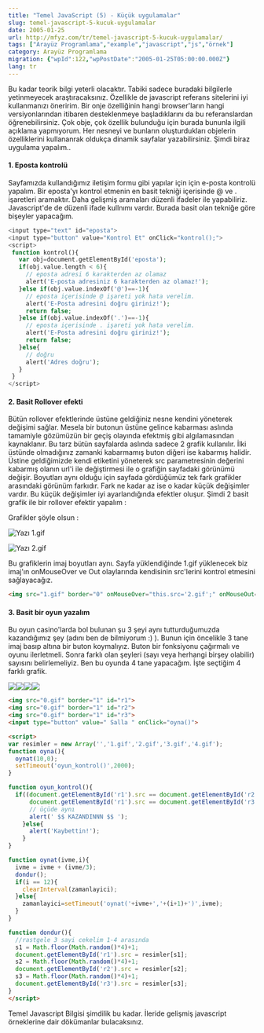 ```yaml
---
title: "Temel JavaScript (5) - Küçük uygulamalar"
slug: temel-javascript-5-kucuk-uygulamalar
date: 2005-01-25
url: http://mfyz.com/tr/temel-javascript-5-kucuk-uygulamalar/
tags: ["Arayüz Programlama","example","javascript","js","örnek"]
category: Arayüz Programlama
migration: {"wpId":122,"wpPostDate":"2005-01-25T05:00:00.000Z"}
lang: tr
---
```


Bu kadar teorik bilgi yeterli olacaktır. Tabiki sadece buradaki bilgilerle yetinmeyecek araştıracaksınız. Özellikle de javascript referans sitelerini iyi kullanmanızı öneririm. Bir onje özelliğinin hangi browser'ların hangi versiyonlarından itibaren desteklenmeye başladıklarını da bu referanslardan öğrenebilirsiniz. Çok obje, çok özellik bulunduğu için burada bununla ilgili açıklama yapmıyorum. Her nesneyi ve bunların oluşturdukları objelerin özelliklerini kullananrak oldukça dinamik sayfalar yazabilirsiniz. Şimdi biraz uygulama yapalım..

#### 1\. Eposta kontrolü

Sayfamızda kullandığımız iletişim formu gibi yapılar için için e-posta kontrolü yapalım. Bir eposta'yı kontrol etmenin en basit tekniği içerisinde @ ve . işaretleri aramaktır. Daha gelişmiş aramaları düzenli ifadeler ile yapabiliriz. Javascript'de de düzenli ifade kullnımı vardır. Burada basit olan tekniğe göre bişeyler yapacağım.

```php
<input type="text" id="eposta">
<input type="button" value="Kontrol Et" onClick="kontrol();">
<script>
 function kontrol(){
   var obj=document.getElementById('eposta');
   if(obj.value.length < 6){
     // eposta adresi 6 karakterden az olamaz
     alert('E-posta adresiniz 6 karakterden az olamaz!');
   }else if(obj.value.indexOf('@')==-1){
     // eposta içerisinde @ işareti yok hata verelim.
     alert('E-Posta adresini doğru giriniz!');
     return false;
   }else if(obj.value.indexOf('.')==-1){
     // eposta içerisinde . işareti yok hata verelim.
     alert('E-Posta adresini doğru giriniz!');
     return false;
   }else{
     // doğru
     alert('Adres doğru');
   }
 }
</script>
```

#### 2\. Basit Rollover efekti

Bütün rollover efektlerinde üstüne geldiğiniz nesne kendini yöneterek değişimi sağlar. Mesela bir butonun üstüne gelince kabarması aslında tamamiyle gözümüzün bir geçiş olayında efektmiş gibi algılamasından kaynaklanır. Bu tarz bütün sayfalarda aslında sadece 2 grafik kullanılır. İlki üstünde olmadığınız zamanki kabarmamış buton diğeri ise kabarmış halidir. Üstine geldiğimizde kendi etiketini yöneterek src parametresinin değerini kabarmış olanın url'i ile değiştirmesi ile o grafiğin sayfadaki görünümü değişir. Boyutları aynı olduğu için sayfada gördüğümüz tek fark grafikler arasındaki görünüm farkıdır. Fark ne kadar az ise o kadar küçük değişimler vardır. Bu küçük değişimler iyi ayarlandığında efektler oluşur. Şimdi 2 basit grafik ile bir rollover efektir yapalım :

Grafikler şöyle olsun :

![Yazı](/images/archive/tr/2005/01/yazi-1.gif) 1.gif

![Yazı](/images/archive/tr/2005/01/yazi_over-1.gif) 2.gif

Bu grafiklerin imaj boyutları aynı. Sayfa yüklendiğinde 1.gif yüklenecek biz imaj'ın onMouseOver ve Out olaylarında kendisinin src'lerini kontrol etmesini sağlayacağız.

```html
<img src="1.gif" border="0" onMouseOver="this.src='2.gif';" onMouseOut="this.src='1.gif';">
```

#### 3\. Basit bir oyun yazalım

Bu oyun casino'larda bol bulunan şu 3 şeyi aynı tutturduğumuzda kazandığımız şey (adını ben de bilmiyorum :) ). Bunun için öncelikle 3 tane imaj basıp altına bir buton koymalıyız. Buton bir fonksiyonu çağırmalı ve oyunu ilerletmeli. Sonra farklı olan şeyleri (sayı veya herhangi birşey olabilir) sayısını belirlemeliyiz. Ben bu oyunda 4 tane yapacağım. İşte seçtiğim 4 farklı grafik.

![](/images/archive/tr/2005/01/1.gif)![](/images/archive/tr/2005/01/2.gif)![](/images/archive/tr/2005/01/3.gif)![](/images/archive/tr/2005/01/4.gif)

```html
<img src="0.gif" border="1" id="r1">
<img src="0.gif" border="1" id="r2">
<img src="0.gif" border="1" id="r3">
<input type="button" value=" Salla " onClick="oyna()">

<script>
var resimler = new Array('','1.gif','2.gif','3.gif','4.gif');
function oyna(){
  oynat(10,0);
  setTimeout('oyun_kontrol()',2000);
}

function oyun_kontrol(){
  if((document.getElementById('r1').src == document.getElementById('r2').src) &&
      document.getElementById('r1').src == document.getElementById('r3').src){
      // üçüde aynı
      alert(' $$ KAZANDINNN $$ ');
    }else{
      alert('Kaybettin!');
    }
}

function oynat(ivme,i){
  ivme = ivme + (ivme/3);
  dondur();
  if(i == 12){
    clearInterval(zamanlayici);
  }else{
    zamanlayici=setTimeout('oynat('+ivme+','+(i+1)+')',ivme);
  }
}

function dondur(){
  //rastgele 3 sayi cekelim 1-4 arasında
  s1 = Math.floor(Math.random()*4)+1;
  document.getElementById('r1').src = resimler[s1];
  s2 = Math.floor(Math.random()*4)+1;
  document.getElementById('r2').src = resimler[s2];
  s3 = Math.floor(Math.random()*4)+1;
  document.getElementById('r3').src = resimler[s3];
}
</script>
```

Temel Javascript Bilgisi şimdilik bu kadar. İleride gelişmiş javascript örneklerine dair dökümanlar bulacaksınız.
